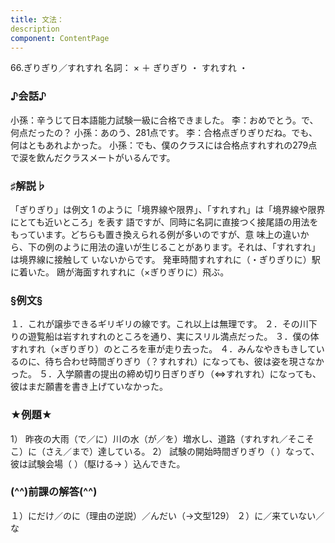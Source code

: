 ```yaml
---
title: 文法：
description
component: ContentPage
---
```



66.ぎりぎり／すれすれ
名詞： × ＋ ぎりぎり ・ すれすれ ・
### ♪会話♪
小孫：辛うじて日本語能力試験一級に合格できました。
李：おめでとう。で、何点だったの？
小孫：あのう、281点です。
李：合格点ぎりぎりだね。でも、何はともあれよかった。
小孫：でも、僕のクラスには合格点すれすれの279点で涙を飲んだクラスメートがいるんです。
### ♯解説♭
「ぎりぎり」は例文 1 のように「境界線や限界」、「すれすれ」は「境界線や限界にとても近いところ」を表す 語ですが、同時に名詞に直接つく接尾語の用法をもっています。どちらも置き換えられる例が多いのですが、意 味上の違いから、下の例のように用法の違いが生じることがあります。それは、「すれすれ」は境界線に接触して いないからです。
発車時間すれすれに（・ぎりぎりに）駅に着いた。 鴎が海面すれすれに（×ぎりぎりに）飛ぶ。
### §例文§
１．これが譲歩できるギリギリの線です。これ以上は無理です。
２．その川下りの遊覧船は岩すれすれのところを通り、実にスリル満点だった。
３．僕の体すれすれ（×ぎりぎり）のところを車が走り去った。
４．みんなやきもきしているのに、待ち合わせ時間ぎりぎり（？すれすれ）になっても、彼は姿を現さなかった。
５．入学願書の提出の締め切り日ぎりぎり（⇔すれすれ）になっても、彼はまだ願書を書き上げていなかった。
### ★例題★
1） 昨夜の大雨（で／に）川の水（が／を）増水し、道路（すれすれ／そこそこ）に（さえ／まで）達している。
2） 試験の開始時間ぎりぎり（ ）なって、彼は試験会場（ ）（駆ける→ ）込んできた。
### (^^)前課の解答(^^)
１）にだけ／のに（理由の逆説）／んだい（→文型129）
２）に／来ていない／な
